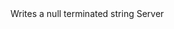 <function name="WriteString" parent="bf_write" type="classfunc">
	<description>
		Writes a null terminated string
	</description>
	<realm>Server</realm>
	<args>
		<arg name="value" type="string"></arg>
	</args>
</function>